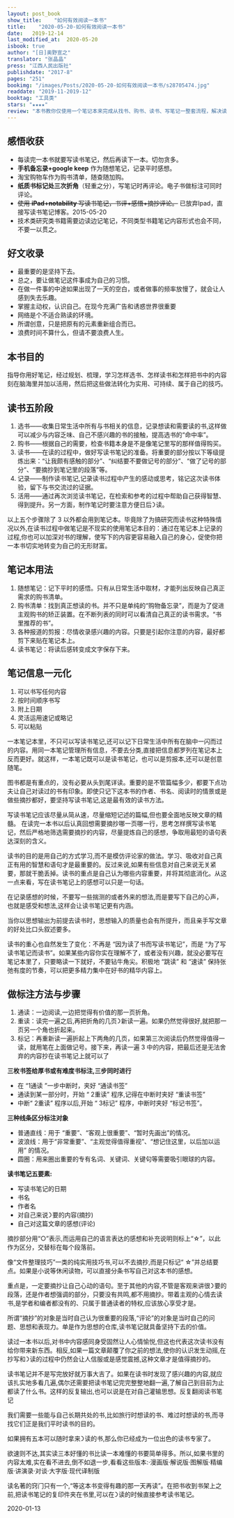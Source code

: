 ```yaml
---
layout: post_book
show_title:    "如何有效阅读一本书"
title:    "2020-05-20-如何有效阅读一本书"
date:   2019-12-14
last_modified_at:  2020-05-20
isbook: true
author: "[日]奥野宣之"
translator: "张晶晶"
press: "江⻄人⺠出版社"
publishdate: "2017-8"
pages: "251"
bookimg: "/images/Posts/2020-05-20-如何有效阅读一本书/s28705474.jpg"
readdate: "2019-11-2019-12"
booktag: "工具类"
stars: "★★★★" 
review: "本书教你仅使用一个笔记本来完成从找书、购书、读书、写笔记一整套流程，解决读完即忘、知识转化等问题。重点介绍笔记本在读书过程中如何使用、如何正确的读书并做好标记、如何写读书笔记。对于想要扎实读书的人，这本书是个很好的入⻔手册。书中有些方法难免过时，但作者提出的读书五阶段、读书技巧、笔记形式等还是有很大参考价值，值得我们借鉴并找到最符合自己最佳读书方法体系。"
---
```


## 感悟收获

- 每读完一本书就要写读书笔记，然后再读下一本。切勿贪多。  
- **手机备忘录+google keep** 作为随想笔记，记录平时感想。  
- 淘宝购物⻋作为购书清单，随查随加购。  
- **纸质书标记处三次折⻆**（轻重之分），写笔记时再评论。电子书做标注可同时评论。
- ~~使用 **iPad+notability** 写读书笔记，书评+感悟+摘抄评论。~~ 已放弃Ipad，直接写读书笔记博客。2015-05-20
- 技术类研究类书籍需要边读边记笔记，不同类型书籍笔记内容形式也会不同，不要一以贯之。

## 好文收录

- 最重要的是坚持下去。
- 总之，要让做笔记这件事成为自己的习惯。
- 在做一件事的中途如果出现了一天的空白，或者做事的频率放慢了，就会让人感到失去乐趣。
- 掌握主动权，认识自己。在现今充满广告和诱惑世界很重要
- 网络是个不适合熟读的环境。
- 所谓创意，只是把原有的元素重新组合而已。
- 浪费时间不算什么，但请不要浪费人生。

## 本书目的

指导你用好笔记，经过规划、梳理，学习怎样选书、怎样读书和怎样把书中的内容刻在脑海里并加以活用，然后把这些做法转化为实用、可持续、属于自己的技巧。

## 读书五阶段

1. 选书——收集日常生活中所有与书相关的信息，记录想读和需要读的书,这样做可以减少与内容乏味、自己不感兴趣的书的接触，提高选书的“命中率”。
2. 购书——根据自己的需要，检查书籍本身是不是像笔记里写的那样值得购买。
3. 读书——在读的过程中，做好写读书笔记的准备。将重要的部分按以下等级提炼出来：“让我颇有感触的部分”、“纠结要不要做记号的部分”、“做了记号的部分”、“要摘抄到笔记里的段落”等。
4. 记录——制作读书笔记,记录读书过程中产生的感动或思考，铭记这次读书体验，留下与书交流过的证据。
5. 活用——通过再次浏览读书笔记，在检索和参考的过程中帮助自己获得智慧、得到提升。另一方面，制作笔记时要注意方便日后᯿读。

以上五个步骤除了 3 以外都会用到笔记本。毕竟除了为搞研究而读书这种特殊情况以外,在读书过程中做笔记是不现实的使用笔记本目的：通过在笔记本上记录的过程,你也可以加深对书的理解，使写下的内容更容易融入自己的身心，促使你把一本书切实地转变为自己的无形财富。

## 笔记本用法

1. 随想笔记：记下平时的感悟。只有从日常生活中取材，才能列出反映自己真正需求的购书清单。
2. 购书清单：找到真正想读的书。并不只是单纯的“购物备忘录”，而是为了促进主观购书的矫正装置。在不断列表的同时可以看清自己真正的读书需求。“书里推荐的书”。
3. 各种报道的剪报：尽情收录感兴趣的内容。只要是引起你注意的内容，最好都剪下来贴在笔记本上。
4. 读书笔记：将读后感转变成文字保存下来。

## 笔记信息一元化

1. 可以书写任何内容 
2. 按时间顺序书写
3. 附上日期
4. 灵活运用速记或略记
5. 可以粘贴
 
一本笔记本里，不只可以写读书笔记,还可以记下日常生活中所有在脑中一闪而过的内容。用同一本笔记管理所有信息，不要去分类,直接把信息都罗列在笔记本上反而更好。就这样，一本笔记既可以是读书笔记，也可以是剪报本,还可以是创意随笔。

图书都是有重点的，没有必要从头到尾详读。重要的是不管篇幅多少，都要下点功夫让自己对读过的书有印象。即使只记下这本书的作者、书名、阅读时的情景或是做些摘抄都好，要坚持写读书笔记,这是最有效的读书方法。

写读书笔记应该尽量从简从速，尽量缩短记述的篇幅,但也要全面地反映文章的精髓。 在读完一本书以后认真回想需要摘抄哪一⻚哪一行，思考怎样撰写读书笔记，然后严格地筛选需要摘抄的内容，尽量提炼自己的感想，争取用最短的语句表达深刻的含义。

读书的目的是用自己的方式学习,而不是模仿评论家的做法。学习、吸收对自己真正有用的智慧和语句才是最重要的。反过来说,如果有些信息对自己来说无关紧要，那就干脆丢掉。读书的重点是自己认为哪些内容重要，并将其彻底消化。从这一点来看，写在读书笔记上的感想可以只是一句话。

在记录感想的时候，不要写一些揣测的或者外来的想法,而是要写下自己的心声，也就是感受和想法,这样会让读书笔记更有内涵。

当你以思想输出为前提去读书时，思想输入的质量也会有所提升，而且亲手写文章的好处比口头叙述要多。

读书的重心也自然发生了变化：不再是 “因为读了书而写读书笔记”，而是 “为了写读书笔记而读书”。如果某些内容你实在理解不了，或者没有兴趣，就没必要写在笔记本里了，只要略读一下就好，不要钻牛⻆尖。积极地 “跳读” 和 “速读” 保持张弛有度的节奏，可以把更多精力集中在好书的精华内容上。

## 做标注方法与步骤

1. 通读：一边阅读,一边把觉得有价值的那一⻚折⻆。
2. 重读：读完一遍之后,再把折⻆的几⻚᯿新读一遍。如果仍然觉得很好,就把那一⻚另一个⻆也折起来。
3. 标记：再重新读一遍折起上下两⻆的几⻚，如果第三次阅读后仍然觉得值得一读，就用笔在上面做记号。接下来，再读一遍 3 中的内容，把最后还是无法舍弃的内容抄在读书笔记上就可以了

**三枚书签给厚书或有难度书标注,三步同时进行**

- 在 “1通读 ”一步中断时，夹好 “通读书签”
- 通读到某一部分时，开始 “ 2重读” 程序,记得在中断时夹好 “重读书签”
- 中断“ 2重读” 程序以后,开始 “ 3标记” 程序，中断时夹好 “标记书签”。

**三种线条区分标注对象**

- 普通直线：用于 “重要”、“客观上很重要”、“暂时先画出”的情况。
- 波浪线：用于“非常重要”、“主观觉得值得重视”、“想记住这里，以后加以运用” 的情况。
- 圆圈：用来圈出重要的专有名词、关键词、关键句等需要吸引眼球的内容。

**读书笔记五要素:**
- 写读书笔记的日期
- 书名
- 作者名
- 对自己来说᯿要的内容(摘抄)
- 自己对这篇文章的感想(评论)

摘抄部分用“○”表示,而运用自己的语言表达的感想和补充说明则标上“☆”，以此作为区分，交替标在每个段落前。

像“文件整理技巧”一类的纯实用技巧书,可以不去摘抄,而是只标记“ ☆”并总结要点。如果是小说等休闲读物，可以直接分条书写自己对这本书的感想。

重点是，一定要摘抄让自己心动的语句。至于其他的内容,不管是客观来讲很᯿要的段落，还是作者想强调的部分，只要没有共鸣,都不用摘抄。带着主观的心情去读书,是学者和编者都没有的、只属于普通读者的特权,应该放心享受才是。

所谓“摘抄”的对象是当时自己认为很重要的段落,“评论”的对象是当时自己的问题、思想和表现力。单是作为思想的仓库,读书笔记就具备坚持下去的价值。

读过一本书以后,对书中内容感同身受固然让人心情愉悦,但这也代表这次读书没有给你带来新东⻄。相反,如果一篇文章颠覆了你之前的想法,使你的认识发生动摇,在抄写和᯿读的过程中仍然会让人信服或是感觉震撼,这种文章才是值得摘抄的。

读书笔记并不是写完放好就万事大吉了。如果在读书时发现了感兴趣的内容,就应该扎实地多看几遍,偶尔还需要把读书笔记完完整整地翻一遍,了解自己到目前为止都读了什么书。这样的反复输出,也可以说是在对自己灌输思想。反复翻阅读书笔记

我们需要一些能与自己⻓期共处的书,比如旅行时想读的书、难过时想读的书,而寻找它们正是我们平时读书的目的。

如果拥有五本可以随时拿来᯿读的书,那么你已经成为一位出色的读书专家了。

欲速则不达,其实读三本好懂的书比读一本难懂的书要简单得多。所以,如果书里的内容太难,实在看不进去,倒不如退一步,看看这些版本:·漫画版·解说版·图解版·精编版·讲演录·对谈·大字版·现代译制版

读名著的窍⻔只有一个,“等这本书变得有趣的那一天再读”。在把书收到书架上之前,把读书笔记的复印件夹在书里,可以在᯿读的时候直接参考读书笔记。

2020-01-13

<!--more-->